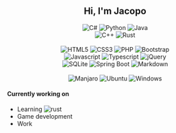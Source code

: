<h2 align="center">Hi, I'm Jacopo</h2>

<p align="center">
<img alt="C#" 
src="https://img.shields.io/badge/%2ENET-expert-%23239120?style=for-the-badge&logo=c%20sharp&logoColor=%23239120"/>
<img alt="Python" 
src="https://img.shields.io/badge/python-very_good-%233776AB?style=for-the-badge&logo=python&logoColor=%233776AB"/>
<img alt="Java" 
src="https://img.shields.io/badge/java-good-%23FFFFFF?style=for-the-badge&logo=openjdk&logoColor=%23FFFFFF"/>
<br>
<img alt="C++" 
src="https://img.shields.io/badge/-c++-%2300599C?style=flat-square&logo=c%2B%2B"/>
<img alt="Rust" 
src="https://img.shields.io/badge/rust-%23000000?style=flat-square&logo=rust"/>
<br>
<br>
<img alt="HTML5" 
src="https://img.shields.io/badge/-html5-gray?logo=html5&logoColor=%23E34F26"/>
<img alt="CSS3" 
src="https://img.shields.io/badge/-css3-gray?logo=css3&logoColor=%231572B6"/>
<img alt="PHP" 
src="https://img.shields.io/badge/-php-gray?logo=php&logoColor=%23777BB4"/>
<img alt="Bootstrap" 
src="https://img.shields.io/badge/-bootstrap-gray?logo=bootstrap&logoColor=%237952B3"/>
<br>
<img alt="Javascript" 
src="https://img.shields.io/badge/javascript-gray?&logo=javascript&logoColor=%23F7DF1E"/>
<img alt="Typescript" 
src="https://img.shields.io/badge/typescript-gray?&logo=typescript&logocolor=%233178C6"/>
<img alt="jQuery" 
src="https://img.shields.io/badge/jquery-gray?&logo=jquery&logoColor=%230769AD"/>
<br>
<img alt="SQLite" 
src="https://img.shields.io/badge/sqlite-%2336454F?&logo=sqlite&logoColor=%2307405e"/>
<img alt="Spring Boot" 
src="https://img.shields.io/badge/spring_boot-%2336454F?&logo=spring&logoColor=%236DB33F"/>
<img alt="Markdown" 
src="https://img.shields.io/badge/markdown-%2336454F?&logo=markdown&logoColor=%23000000"/>
<br>
<br>
<img alt="Manjaro" 
src="https://img.shields.io/badge/Manjaro-%2335BF5C?&logo=manjaro&logoColor=white"/>
<img alt="Ubuntu" 
src="https://img.shields.io/badge/Ubuntu-%23E95420?&logo=ubuntu&logoColor=white"/>
<img alt="Windows" 
src="https://img.shields.io/badge/Windows-%230078D6?&logo=windows&logoColor=white"/>
</p>


#### Currently working on
- Learning ![rust](https://img.shields.io/badge/rust-%23000000?style=flat-square&logo=rust)
- Game development
- Work


<!--
**JacopoWolf/JacopoWolf** is a ✨ _special_ ✨ repository because its `README.md` (this file) appears on your GitHub profile.

Here are some ideas to get you started:

- 🔭 I’m currently working on ...
- 🌱 I’m currently learning ...
- 👯 I’m looking to collaborate on ...
- 🤔 I’m looking for help with ...
- 💬 Ask me about ...
- 📫 How to reach me: ...
- 😄 Pronouns: ...
- ⚡ Fun fact: ...
-->

